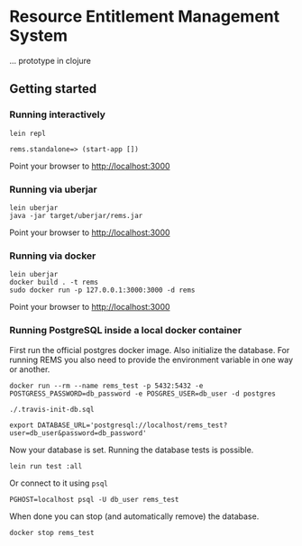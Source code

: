 # Resource Entitlement Management System

... prototype in clojure

## Getting started

### Running interactively

```
lein repl

rems.standalone=> (start-app [])
```

Point your browser to <http://localhost:3000>

### Running via uberjar

```
lein uberjar
java -jar target/uberjar/rems.jar
```

Point your browser to <http://localhost:3000>

### Running via docker

```
lein uberjar
docker build . -t rems
sudo docker run -p 127.0.0.1:3000:3000 -d rems
```

Point your browser to <http://localhost:3000>

### Running PostgreSQL inside a local docker container

First run the official postgres docker image. Also initialize the database. For running REMS you also need to provide the environment variable in one way or another.

```
docker run --rm --name rems_test -p 5432:5432 -e POSTGRESS_PASSWORD=db_password -e POSGRES_USER=db_user -d postgres

./.travis-init-db.sql

export DATABASE_URL='postgresql://localhost/rems_test?user=db_user&password=db_password'
```

Now your database is set. Running the database tests is possible.

```
lein run test :all
```

Or connect to it using `psql`

```
PGHOST=localhost psql -U db_user rems_test
```

When done you can stop (and automatically remove) the database.

```
docker stop rems_test
```
